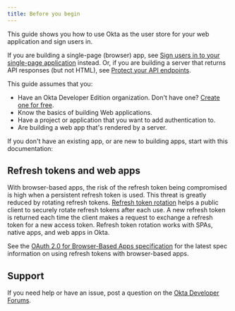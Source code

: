 ```yaml
---
title: Before you begin
---
```

This guide shows you how to use Okta as the user store for your web application and sign users in.

If you are building a single-page (browser) app, see [Sign users in to your single-page application](/docs/guides/sign-into-spa/) instead. Or, if you are building a server that returns API responses (but not HTML), see [Protect your API endpoints](/docs/guides/protect-your-api/).

This guide assumes that you:

* Have an Okta Developer Edition organization. Don't have one? [Create one for free](https://developer.okta.com/signup).
* Know the basics of building Web applications.
* Have a project or application that you want to add authentication to.
* Are building a web app that's rendered by a server.

If you don't have an existing app, or are new to building apps, start with this documentation:

<StackSelector snippet="create-app"/>

## Refresh tokens and web apps

With browser-based apps, the risk of the refresh token being compromised is high when a persistent refresh token is used. This threat is greatly reduced by rotating refresh tokens. [Refresh token rotation](/docs/guides/refresh-tokens/refresh-token-rotation) helps a public client to securely rotate refresh tokens after each use. A new refresh token is returned each time the client makes a request to exchange a refresh token for a new access token. Refresh token rotation works with SPAs, native apps, and web apps in Okta.

See the [OAuth 2.0 for Browser-Based Apps specification](https://tools.ietf.org/html/draft-ietf-oauth-browser-based-apps-05#page-10) for the latest spec information on using refresh tokens with browser-based apps.

## Support

If you need help or have an issue, post a question on the [Okta Developer Forums](https://devforum.okta.com).

<NextSectionLink/>
